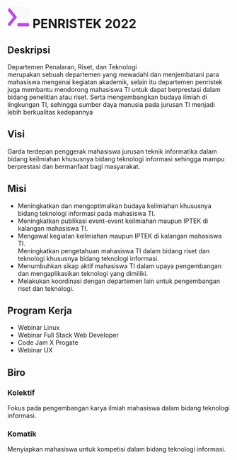 # <img src="canvas.png" width="50" height="50"> PENRISTEK 2022

## Deskripsi
Departemen Penalaran, Riset, dan Teknologi  
merupakan sebuah departemen yang mewadahi 
dan menjembatani para mahasiswa mengenai 
kegiatan akademik, selain itu departemen 
penristek juga membantu mendorong mahasiswa 
TI untuk dapat berprestasi dalam bidang 
penelitian atau riset. Serta mengembangkan 
budaya ilmiah di lingkungan TI, sehingga sumber daya 
manusia pada jurusan TI menjadi lebih berkualitas kedepannya

## Visi
Garda terdepan penggerak mahasiswa jurusan teknik informatika 
dalam bidang keilmiahan khususnya bidang teknologi informasi 
sehingga mampu berprestasi dan bermanfaat bagi masyarakat.

## Misi
<ul>
<li>
Meningkatkan dan mengoptimalkan budaya 
keilmiahan khususnya bidang teknologi informasi 
pada mahasiswa TI.
</li>

<li>
Meningkatkan publikasi event-event keilmiahan 
maupun IPTEK di kalangan mahasiswa TI.
</li>

<li>
Mengawal kegiatan keilmiahan maupun IPTEK di kalangan mahasiswa TI.
</li>
Meningkatkan pengetahuan mahasiswa TI 
dalam bidang riset dan teknologi khususnya bidang teknologi informasi.
<li>
Menumbuhkan sikap aktif mahasiswa TI 
dalam upaya pengembangan dan mengaplikasikan teknologi yang dimiliki.
</li>
<li>
Melakukan koordinasi dengan departemen lain 
untuk pengembangan riset dan teknologi.
</li>
</ul>

## Program Kerja
<ul>
<li>
Webinar Linux
</li>
<li>
Webinar Full Stack Web Developer
</li>
<li>
Code Jam X Progate
</li>
<li>
Webinar UX 
</li>
</ul>

## Biro

### Kolektif
Fokus pada pengembangan karya ilmiah mahasiswa dalam bidang teknologi 
informasi.

### Komatik
Menyiapkan mahasiswa untuk kompetisi dalam bidang teknologi informasi.
